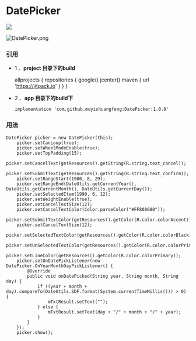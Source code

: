 # DatePicker
[![](https://jitpack.io/v/muyishuangfeng/DatePicker.svg)](https://jitpack.io/#muyishuangfeng/DatePicker)



![DatePicker.png](https://upload-images.jianshu.io/upload_images/1716569-ecd40d1a83f40f0b.png?imageMogr2/auto-orient/strip%7CimageView2/2/w/1240)


### 引用

 + 1 、__project 目录下的build__



     allprojects {
      repositories {
        google()
        jcenter()
        maven { url 'https://jitpack.io' }
     }
    }


    
+ 2 、__app 目录下的build下__

      implementation 'com.github.muyishuangfeng:DatePicker:1.0.0'
### 用法

    DatePicker picker = new DatePicker(this);
        picker.setCanLoop(true);
        picker.setWheelModeEnable(true);
        picker.setTopPadding(15);
        picker.setCancelText(getResources().getString(R.string.text_cancel));
        picker.setSubmitText(getResources().getString(R.string.text_confirm));
        picker.setRangeStart(1900, 8, 29);
        picker.setRangeEnd(DateUtils.getCurrentYear(), DateUtils.getCurrentMonth(), DateUtils.getCurrentDay());
        picker.setSelectedItem(1990, 6, 12);
        picker.setWeightEnable(true);
        picker.setCancelTextSize(12);
        picker.setCancelTextColor(Color.parseColor("#FF808080"));
        picker.setSubmitTextColor(getResources().getColor(R.color.colorAccent));
        picker.setCancelTextSize(12);
        picker.setSelectedTextColor(getResources().getColor(R.color.colorBlack));
        picker.setUnSelectedTextColor(getResources().getColor(R.color.colorPrimary));
        picker.setLineColor(getResources().getColor(R.color.colorPrimary));
        picker.setOnDatePickListener(new DatePicker.OnYearMonthDayPickListener() {
            @Override
            public void onDatePicked(String year, String month, String day) {
                if ((year + month + day).compareTo(DateUtils.SDF.format(System.currentTimeMillis())) > 0) {
                    mTxtResult.setText("");
                } else {
                    mTxtResult.setText(day + "/" + month + "/" + year);
                }
            }
        });
        picker.show();
